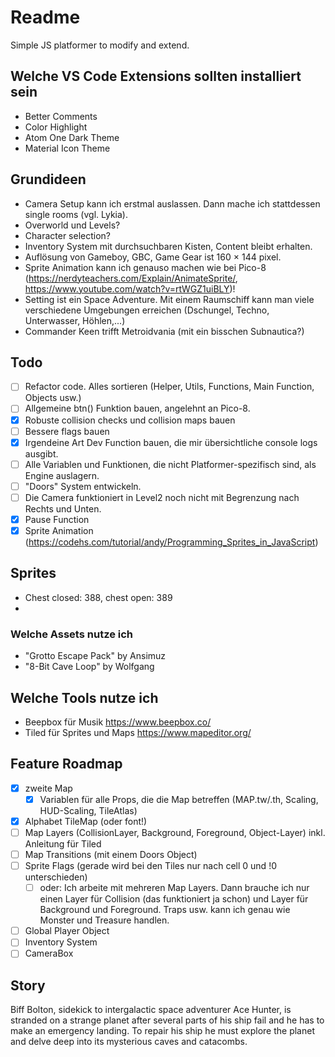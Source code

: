 # Readme

Simple JS platformer to modify and extend.

## Welche VS Code Extensions sollten installiert sein

- Better Comments
- Color Highlight
- Atom One Dark Theme
- Material Icon Theme

## Grundideen

- Camera Setup kann ich erstmal auslassen. Dann mache ich stattdessen single rooms (vgl. Lykia).
- Overworld und Levels?
- Character selection?
- Inventory System mit durchsuchbaren Kisten, Content bleibt erhalten.
- Auflösung von Gameboy, GBC, Game Gear ist 160 × 144 pixel.
- Sprite Animation kann ich genauso machen wie bei Pico-8 (<https://nerdyteachers.com/Explain/AnimateSprite/>, <https://www.youtube.com/watch?v=rtWGZ1uiBLY>)!
- Setting ist ein Space Adventure. Mit einem Raumschiff kann man viele verschiedene Umgebungen erreichen (Dschungel, Techno, Unterwasser, Höhlen,...)
- Commander Keen trifft Metroidvania (mit ein bisschen Subnautica?)

## Todo

- [ ] Refactor code. Alles sortieren (Helper, Utils, Functions, Main Function, Objects usw.)
- [ ] Allgemeine btn() Funktion bauen, angelehnt an Pico-8.
- [x] Robuste collision checks und collision maps bauen
- [ ] Bessere flags bauen
- [x] Irgendeine Art Dev Function bauen, die mir übersichtliche console logs ausgibt.
- [ ] Alle Variablen und Funktionen, die nicht Platformer-spezifisch sind, als Engine auslagern.
- [ ] "Doors" System entwickeln.
- [ ] Die Camera funktioniert in Level2 noch nicht mit Begrenzung nach Rechts und Unten.
- [x] Pause Function
- [x] Sprite Animation (<https://codehs.com/tutorial/andy/Programming_Sprites_in_JavaScript>)

## Sprites

- Chest closed: 388, chest open: 389
-

### Welche Assets nutze ich

- "Grotto Escape Pack" by Ansimuz
- "8-Bit Cave Loop" by Wolfgang

## Welche Tools nutze ich

- Beepbox für Musik <https://www.beepbox.co/>
- Tiled für Sprites und Maps <https://www.mapeditor.org/>

## Feature Roadmap

- [x] zweite Map
  - [x] Variablen für alle Props, die die Map betreffen (MAP.tw/.th, Scaling, HUD-Scaling, TileAtlas)
- [x] Alphabet TileMap (oder font!)
- [ ] Map Layers (CollisionLayer, Background, Foreground, Object-Layer) inkl. Anleitung für Tiled
- [ ] Map Transitions (mit einem Doors Object)
- [ ] Sprite Flags (gerade wird bei den Tiles nur nach cell 0 und !0 unterschieden)
  - [ ] oder: Ich arbeite mit mehreren Map Layers. Dann brauche ich nur einen Layer für Collision (das funktioniert ja schon) und Layer für Background und Foreground. Traps usw. kann ich genau wie Monster und Treasure handlen.
- [ ] Global Player Object
- [ ] Inventory System
- [ ] CameraBox

## Story

Biff Bolton, sidekick to intergalactic space adventurer Ace Hunter, is stranded on a strange planet after several parts of his ship fail and he has to make an emergency landing. To repair his ship he must explore the planet and delve deep into its mysterious caves and catacombs.
